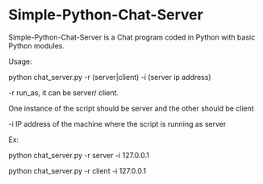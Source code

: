 Simple-Python-Chat-Server
=========================

Simple-Python-Chat-Server is a Chat program coded in Python with basic Python modules.

Usage:

python  chat_server.py  -r (server|client) -i (server ip address)

-r run_as, it can be server/ client.

One instance of the script should be server and the other should be client

-i IP address of the machine where the script is running as server

Ex: 

python chat_server.py -r server -i 127.0.0.1

python chat_server.py -r client -i 127.0.0.1 


